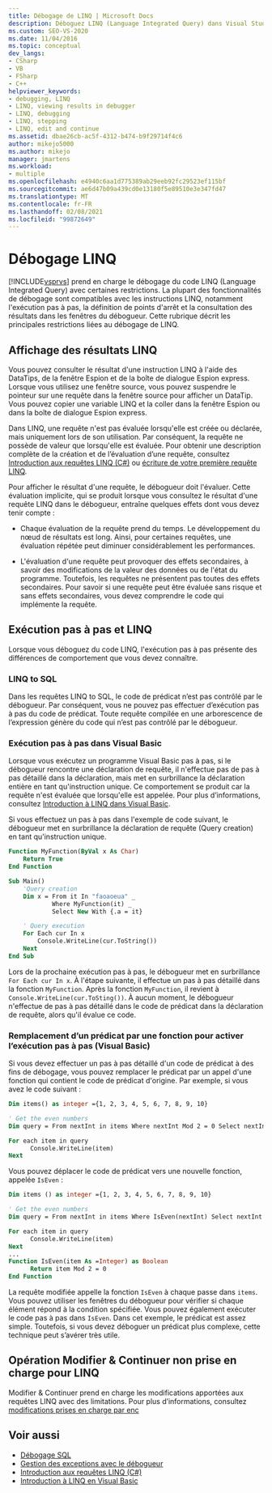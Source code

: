```yaml
---
title: Débogage de LINQ | Microsoft Docs
description: Déboguez LINQ (Language Integrated Query) dans Visual Studio. Affichez les résultats LINQ. Comprenez les différences de comportement lors du pas à pas détaillé dans le code LINQ.
ms.custom: SEO-VS-2020
ms.date: 11/04/2016
ms.topic: conceptual
dev_langs:
- CSharp
- VB
- FSharp
- C++
helpviewer_keywords:
- debugging, LINQ
- LINQ, viewing results in debugger
- LINQ, debugging
- LINQ, stepping
- LINQ, edit and continue
ms.assetid: dbae26cb-ac5f-4312-b474-b9f29714f4c6
author: mikejo5000
ms.author: mikejo
manager: jmartens
ms.workload:
- multiple
ms.openlocfilehash: e4940c6aa1d775389ab29eeb92fc29523ef115bf
ms.sourcegitcommit: ae6d47b09a439cd0e13180f5e89510e3e347fd47
ms.translationtype: MT
ms.contentlocale: fr-FR
ms.lasthandoff: 02/08/2021
ms.locfileid: "99872649"
---
```

# <a name="debugging-linq"></a>Débogage LINQ
[!INCLUDE[vsprvs](../code-quality/includes/vsprvs_md.md)] prend en charge le débogage du code LINQ (Language Integrated Query) avec certaines restrictions. La plupart des fonctionnalités de débogage sont compatibles avec les instructions LINQ, notamment l'exécution pas à pas, la définition de points d'arrêt et la consultation des résultats dans les fenêtres du débogueur. Cette rubrique décrit les principales restrictions liées au débogage de LINQ.

## <a name="viewing-linq-results"></a><a name="BKMK_ViewingLINQResults"></a> Affichage des résultats LINQ
 Vous pouvez consulter le résultat d'une instruction LINQ à l'aide des DataTips, de la fenêtre Espion et de la boîte de dialogue Espion express. Lorsque vous utilisez une fenêtre source, vous pouvez suspendre le pointeur sur une requête dans la fenêtre source pour afficher un DataTip. Vous pouvez copier une variable LINQ et la coller dans la fenêtre Espion ou dans la boîte de dialogue Espion express.

 Dans LINQ, une requête n'est pas évaluée lorsqu'elle est créée ou déclarée, mais uniquement lors de son utilisation. Par conséquent, la requête ne possède de valeur que lorsqu'elle est évaluée. Pour obtenir une description complète de la création et de l’évaluation d’une requête, consultez [Introduction aux requêtes LINQ (C#)](/dotnet/csharp/programming-guide/concepts/linq/introduction-to-linq-queries) ou [écriture de votre première requête LINQ](/dotnet/visual-basic/programming-guide/concepts/linq/writing-your-first-linq-query).

 Pour afficher le résultat d'une requête, le débogueur doit l'évaluer. Cette évaluation implicite, qui se produit lorsque vous consultez le résultat d'une requête LINQ dans le débogueur, entraîne quelques effets dont vous devez tenir compte :

- Chaque évaluation de la requête prend du temps. Le développement du nœud de résultats est long. Ainsi, pour certaines requêtes, une évaluation répétée peut diminuer considérablement les performances.

- L'évaluation d'une requête peut provoquer des effets secondaires, à savoir des modifications de la valeur des données ou de l'état du programme. Toutefois, les requêtes ne présentent pas toutes des effets secondaires. Pour savoir si une requête peut être évaluée sans risque et sans effets secondaires, vous devez comprendre le code qui implémente la requête.

## <a name="stepping-and-linq"></a><a name="BKMK_SteppingAndLinq"></a> Exécution pas à pas et LINQ
 Lorsque vous déboguez du code LINQ, l'exécution pas à pas présente des différences de comportement que vous devez connaître.

### <a name="linq-to-sql"></a>LINQ to SQL
 Dans les requêtes LINQ to SQL, le code de prédicat n’est pas contrôlé par le débogueur. Par conséquent, vous ne pouvez pas effectuer d’exécution pas à pas du code de prédicat. Toute requête compilée en une arborescence de l’expression génère du code qui n’est pas contrôlé par le débogueur.

### <a name="stepping-in-visual-basic"></a>Exécution pas à pas dans Visual Basic
 Lorsque vous exécutez un programme Visual Basic pas à pas, si le débogueur rencontre une déclaration de requête, il n'effectue pas de pas à pas détaillé dans la déclaration, mais met en surbrillance la déclaration entière en tant qu'instruction unique. Ce comportement se produit car la requête n'est évaluée que lorsqu'elle est appelée. Pour plus d’informations, consultez [Introduction à LINQ dans Visual Basic](/dotnet/visual-basic/programming-guide/language-features/linq/introduction-to-linq).

 Si vous effectuez un pas à pas dans l'exemple de code suivant, le débogueur met en surbrillance la déclaration de requête (Query creation) en tant qu'instruction unique.

```vb
Function MyFunction(ByVal x As Char)
    Return True
End Function

Sub Main()
    'Query creation
    Dim x = From it In "faoaoeua" _
            Where MyFunction(it) _
            Select New With {.a = it}

    ' Query execution
    For Each cur In x
        Console.WriteLine(cur.ToString())
    Next
End Sub
```

 Lors de la prochaine exécution pas à pas, le débogueur met en surbrillance `For Each cur In x`. À l'étape suivante, il effectue un pas à pas détaillé dans la fonction `MyFunction`. Après la fonction `MyFunction`, il revient à `Console.WriteLine(cur.ToSting())`. À aucun moment, le débogueur n'effectue de pas à pas détaillé dans le code de prédicat dans la déclaration de requête, alors qu'il évalue ce code.

### <a name="replacing-a-predicate-with-a-function-to-enable-stepping-visual-basic"></a>Remplacement d’un prédicat par une fonction pour activer l’exécution pas à pas (Visual Basic)
 Si vous devez effectuer un pas à pas détaillé d'un code de prédicat à des fins de débogage, vous pouvez remplacer le prédicat par un appel d'une fonction qui contient le code de prédicat d'origine. Par exemple, si vous avez le code suivant :

```vb
Dim items() as integer ={1, 2, 3, 4, 5, 6, 7, 8, 9, 10}

' Get the even numbers
Dim query = From nextInt in items Where nextInt Mod 2 = 0 Select nextInt

For each item in query
      Console.WriteLine(item)
Next
```

 Vous pouvez déplacer le code de prédicat vers une nouvelle fonction, appelée `IsEven` :

```vb
Dim items () as integer ={1, 2, 3, 4, 5, 6, 7, 8, 9, 10}

' Get the even numbers
Dim query = From nextInt in items Where IsEven(nextInt) Select nextInt

For each item in query
      Console.WriteLine(item)
Next
...
Function IsEven(item As =Integer) as Boolean
      Return item Mod 2 = 0
End Function
```

 La requête modifiée appelle la fonction `IsEven` à chaque passe dans `items`. Vous pouvez utiliser les fenêtres du débogueur pour vérifier si chaque élément répond à la condition spécifiée. Vous pouvez également exécuter le code pas à pas dans `IsEven`. Dans cet exemple, le prédicat est assez simple. Toutefois, si vous devez déboguer un prédicat plus complexe, cette technique peut s’avérer très utile.

## <a name="edit-and-continue-not-supported-for-linq"></a><a name="BKMK_EditandContinueNotSupportedforLINQ"></a> Opération Modifier & Continuer non prise en charge pour LINQ
 Modifier & Continuer prend en charge les modifications apportées aux requêtes LINQ avec des limitations. Pour plus d’informations, consultez [modifications prises en charge par enc](https://github.com/dotnet/roslyn/blob/master/docs/wiki/EnC-Supported-Edits.md)

## <a name="see-also"></a>Voir aussi

- [Débogage SQL](/previous-versions/visualstudio/visual-studio-2010/zefbf0t6\(v\=vs.100\))
- [Gestion des exceptions avec le débogueur](../debugger/managing-exceptions-with-the-debugger.md)
- [Introduction aux requêtes LINQ (C#)](/dotnet/csharp/programming-guide/concepts/linq/introduction-to-linq-queries)
- [Introduction à LINQ en Visual Basic](/dotnet/visual-basic/programming-guide/language-features/linq/introduction-to-linq)
